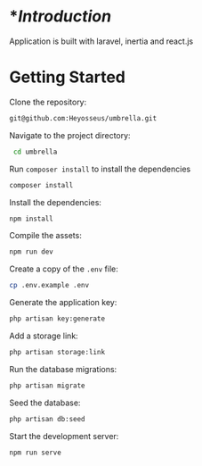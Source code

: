 # **Introduction*

Application is built with laravel, inertia and react.js

# **Getting Started**

Clone the repository:

```sh
git@github.com:Heyosseus/umbrella.git
```

Navigate to the project directory:

```sh
 cd umbrella
```

Run `composer install` to install the dependencies
```sh
composer install
```

Install the dependencies:

```sh
npm install
```

Compile the assets:

```sh
npm run dev
```

Create a copy of the `.env` file:

```sh
cp .env.example .env
```

Generate the application key:

```sh
php artisan key:generate
```

Add a storage link:

```sh
php artisan storage:link
```

Run the database migrations:

```sh
php artisan migrate
```

Seed the database:

```sh
php artisan db:seed
```

Start the development server:

```sh
npm run serve
```
